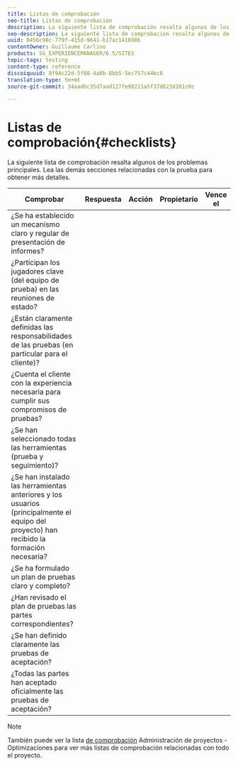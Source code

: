 ```yaml
---
title: Listas de comprobación
seo-title: Listas de comprobación
description: La siguiente lista de comprobación resalta algunos de los principales problemas de prueba
seo-description: La siguiente lista de comprobación resalta algunos de los principales problemas de prueba
uuid: 0456c98c-779f-415d-9641-b17ac141698b
contentOwner: Guillaume Carlino
products: SG_EXPERIENCEMANAGER/6.5/SITES
topic-tags: testing
content-type: reference
discoiquuid: 8f94c22d-5f08-4a8b-8bb5-5ec757c44bc8
translation-type: tm+mt
source-git-commit: 34aadbc35d7aad127fe98211a5f37d623d101c0c

---
```



# Listas de comprobación{#checklists}

La siguiente lista de comprobación resalta algunos de los problemas principales. Lea las demás secciones relacionadas con la prueba para obtener más detalles.

| Comprobar | Respuesta | Acción | Propietario | Vence el |
|---|---|---|---|---|
| ¿Se ha establecido un mecanismo claro y regular de presentación de informes? |  |  |  |  |
| ¿Participan los jugadores clave (del equipo de prueba) en las reuniones de estado? |  |  |  |  |
| ¿Están claramente definidas las responsabilidades de las pruebas (en particular para el cliente)? |  |  |  |  |
| ¿Cuenta el cliente con la experiencia necesaria para cumplir sus compromisos de pruebas? |  |  |  |  |
| ¿Se han seleccionado todas las herramientas (prueba y seguimiento)? |  |  |  |  |
| ¿Se han instalado las herramientas anteriores y los usuarios (principalmente el equipo del proyecto) han recibido la formación necesaria? |  |  |  |  |
| ¿Se ha formulado un plan de pruebas claro y completo? |  |  |  |  |
| ¿Han revisado el plan de pruebas las partes correspondientes? |  |  |  |  |
| ¿Se han definido claramente las pruebas de aceptación? |  |  |  |  |
| ¿Todas las partes han aceptado oficialmente las pruebas de aceptación? |  |  |  |  |

>[!NOTE]
>
>También puede ver la lista [de comprobación](/help/managing/best-practices.md) Administración de proyectos - Optimizaciones para ver más listas de comprobación relacionadas con todo el proyecto.
